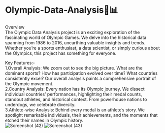 # Olympic-Data-Analysis🏅📊


Overview<br>
The Olympic Data Analysis project is an exciting exploration of the fascinating world of Olympic Games. We delve into the historical data spanning from 1986 to 2016, unearthing valuable insights and trends. Whether you’re a sports enthusiast, a data scientist, or simply curious about the Olympics, this project has something for everyone.

Key Features:-<br>
1.Overall Analysis: We zoom out to see the big picture. What are the dominant sports? How has participation evolved over time? What countries consistently excel? Our overall analysis paints a comprehensive portrait of the Olympic movement.<br>
2.Country Analysis: Every nation has its Olympic journey. We dissect individual countries’ performances, highlighting their medal counts, standout athletes, and historical context. From powerhouse nations to underdogs, we celebrate diversity.<br>
3.Athlete-wise Analysis: Behind every medal is an athlete’s story. We spotlight remarkable individuals, their achievements, and the moments that etched their names in Olympic history. <br>
![Screenshot (42)](https://github.com/AmanAsgola/Olympic-Data-Analysis/assets/83400064/158dd15e-5494-416f-ba39-582221137035)
![Screenshot (43)](https://github.com/AmanAsgola/Olympic-Data-Analysis/assets/83400064/ba8e14d6-aa15-47cc-88ae-f404f21c2379)
